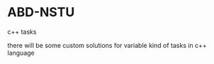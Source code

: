 # ABD-NSTU
c++ tasks

there will be some custom solutions for variable kind of tasks in c++ language
